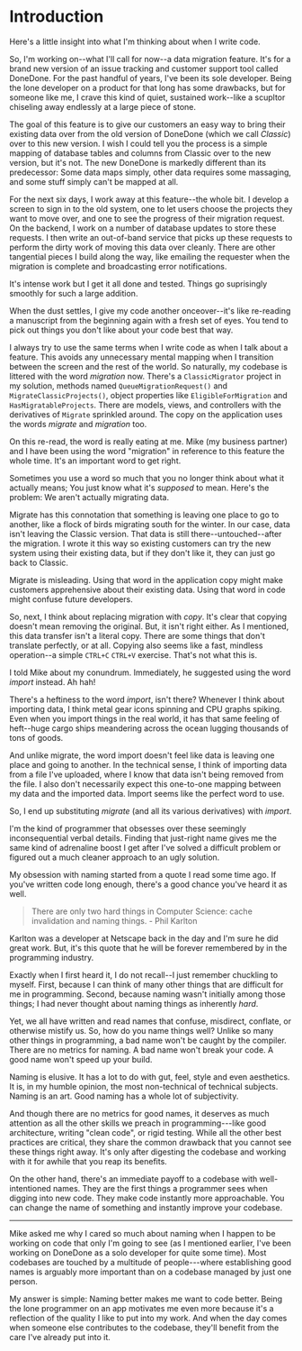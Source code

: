 # Introduction

Here's a little insight into what I'm thinking about when I write code.

So, I'm working on--what I'll call for now--a data migration feature. It's for a brand new version of an issue tracking and customer support tool called DoneDone. For the past handful of years, I've been its sole developer. Being the lone developer on a product for that long has some drawbacks, but for someone like me, I crave this kind of quiet, sustained work--like a scupltor chiseling away endlessly at a large piece of stone. 

The goal of this feature is to give our customers an easy way to bring their existing data over from the old version of DoneDone (which we call _Classic_) over to this new version. I wish I could tell you the process is a simple mapping of database tables and columns from Classic over to the new version, but it's not. The new DoneDone is markedly different than its predecessor: Some data maps simply, other data requires some massaging, and some stuff simply can't be mapped at all.

For the next six days, I work away at this feature--the whole bit. I develop a screen to sign in to the old system, one to let users choose the projects they want to move over, and one to see the progress of their migration request. On the backend, I work on a number of database updates to store these requests. I then write an out-of-band service that picks up these requests to perform the dirty work of moving this data over cleanly. There are other tangential pieces I build along the way, like emailing the requester when the migration is complete and broadcasting error notifications.

It's intense work but I get it all done and tested. Things go suprisingly smoothly for such a large addition.

When the dust settles, I give my code another onceover--it's like re-reading a manuscript from the beginning again with a fresh set of eyes. You tend to pick out things you don't like about your code best that way.

I always try to use the same terms when I write code as when I talk about a feature. This avoids any unnecessary mental mapping when I transition between the screen and the rest of the world. So naturally, my codebase is littered with the word _migration_ now. There's a `ClassicMigrator` project in my solution, methods named `QueueMigrationRequest()` and `MigrateClassicProjects()`, object properties like `EligibleForMigration` and `HasMigratableProjects`. There are models, views, and controllers with the derivatives of `Migrate` sprinkled around. The copy on the application uses the words _migrate_ and _migration_ too.

On this re-read, the word is really eating at me. Mike (my business partner) and I have been using the word "migration" in reference to this feature the whole time. It's an important word to get right. 

Sometimes you use a word so much that you no longer think about what it actually means; You just know what it's _supposed_ to mean. Here's the problem: We aren't actually migrating data. 

Migrate has this connotation that something is leaving one place to go to another, like a flock of birds migrating south for the winter. In our case, data isn't leaving the Classic version. That data is still there--untouched--after the migration. I wrote it this way so existing customers can try the new system using their existing data, but if they don't like it, they can just go back to Classic.

Migrate is misleading. Using that word in the application copy might make customers apprehensive about their existing data. Using that word in code might confuse future developers.

So, next, I think about replacing migration with _copy_. It's clear that copying doesn't mean removing the original. But, it isn't right either. As I mentioned, this data transfer isn't a literal copy. There are some things that don't translate perfectly, or at all. Copying also seems like a fast, mindless operation--a simple `CTRL+C` `CTRL+V` exercise. That's not what this is.

I told Mike about my conundrum. Immediately, he suggested using the word _import_ instead. Ah hah!

There's a heftiness to the word _import_, isn't there? Whenever I think about importing data, I think metal gear icons spinning and CPU graphs spiking. Even when you import things in the real world, it has that same feeling of heft--huge cargo ships meandering across the ocean lugging thousands of tons of goods.

And unlike migrate, the word import doesn't feel like data is leaving one place and going to another. In the technical sense, I think of importing data from a file I've uploaded, where I know that data isn't being removed from the file. I also don't necessarily expect this one-to-one mapping between my data and the imported data. Import seems like the perfect word to use.

So, I end up substituting _migrate_ (and all its various derivatives) with _import_.

I'm the kind of programmer that obsesses over these seemingly inconsequential verbal details. Finding that just-right name gives me the same kind of adrenaline boost I get after I've solved a difficult problem or figured out a much cleaner approach to an ugly solution. 

My obsession with naming started from a quote I read some time ago. If you've written code long enough, there's a good chance you've heard it as well.

> There are only two hard things in Computer Science: cache invalidation and naming things. - Phil Karlton

Karlton was a developer at Netscape back in the day and I'm sure he did great work. But, it's this quote that he will be forever remembered by in the programming industry.

Exactly when I first heard it, I do not recall--I just remember chuckling to myself. First, because I can think of many other things that are difficult for me in programming. Second, because naming wasn't initially among those things; I had never thought about naming things as inherently _hard_.

Yet, we all have written and read names that confuse, misdirect, conflate, or otherwise mistify us. So, how do you name things well? Unlike so many other things in programming, a bad name won't be caught by the compiler. There are no metrics for naming. A bad name won't break your code. A good name won't speed up your build.

Naming is elusive. It has a lot to do with gut, feel, style and even aesthetics. It is, in my humble opinion, the most non-technical of technical subjects. Naming is an art. Good naming has a whole lot of subjectivity.

And though there are no metrics for good names, it deserves as much attention as all the other skills we preach in programming---like good architecture, writing "clean code", or rigid testing. While all the other best practices are critical, they share the common drawback that you cannot see these things right away. It's only after digesting the codebase and working with it for awhile that you reap its benefits. 

On the other hand, there's an immediate payoff to a codebase with well-intentioned names. They are the first things a programmer sees when digging into new code. They make code instantly more approachable. You can change the name of something and instantly improve your codebase.

* * *

Mike asked me why I cared so much about naming when I happen to be working on code that only I'm going to see (as I mentioned earlier, I've been working on DoneDone as a solo developer for quite some time). Most codebases are touched by a multitude of people---where establishing good names is arguably more important than on a codebase managed by just one person.

My answer is simple: Naming better makes me want to code better. Being the lone programmer on an app motivates me even more because it's a reflection of the quality I like to put into my work. And when the day comes when someone else contributes to the codebase, they'll benefit from the care I've already put into it. 
